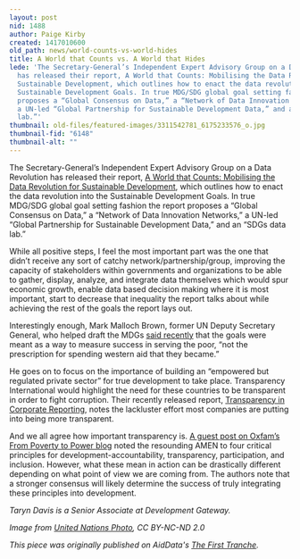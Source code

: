 ```yaml
---
layout: post
nid: 1488
author: Paige Kirby
created: 1417010600
old_path: news/world-counts-vs-world-hides
title: A World that Counts vs. A World that Hides
lede: 'The Secretary-General’s Independent Expert Advisory Group on a Data Revolution
  has released their report, A World that Counts: Mobilising the Data Revolution for
  Sustainable Development, which outlines how to enact the data revolution into the
  Sustainable Development Goals. In true MDG/SDG global goal setting fashion the report
  proposes a “Global Consensus on Data,” a “Network of Data Innovation Networks,”
  a UN-led “Global Partnership for Sustainable Development Data,” and an “SDGs data
  lab.”'
thumbnail: old-files/featured-images/3311542781_6175233576_o.jpg
thumbnail-fid: "6148"
thumbnail-alt: ""
---
```


The Secretary-General’s Independent Expert Advisory Group on a Data Revolution has released their report, [A World that Counts: Mobilising the Data Revolution for Sustainable Development](http://www.undatarevolution.org/report/), which outlines how to enact the data revolution into the Sustainable Development Goals. In true MDG/SDG global goal setting fashion the report proposes a “Global Consensus on Data,” a “Network of Data Innovation Networks,” a UN-led “Global Partnership for Sustainable Development Data,” and an “SDGs data lab.”

While all positive steps, I feel the most important part was the one that didn’t receive any sort of catchy network/partnership/group, improving the capacity of stakeholders within governments and organizations to be able to gather, display, analyze, and integrate data themselves which would spur economic growth, enable data based decision making where it is most important, start to decrease that inequality the report talks about while achieving the rest of the goals the report lays out.

Interestingly enough, Mark Malloch Brown, former UN Deputy Secretary General, who helped draft the MDGs [said recently](http://blogs.ft.com/beyond-brics/2014/11/06/guest-post-the-un-needs-to-overhaul-its-development-vision/) that the goals were meant as a way to measure success in serving the poor, “not the prescription for spending western aid that they became.”

He goes on to focus on the importance of building an “empowered but regulated private sector” for true development to take place. Transparency International would highlight the need for these countries to be transparent in order to fight corruption. Their recently released report, [Transparency in Corporate Reporting](http://www.transparency.org/whatwedo/publication/transparency_in_corporate_reporting_assessing_worlds_largest_companies_2014), notes the lackluster effort most companies are putting into being more transparent.

And we all agree how important transparency is. [A guest post on Oxfam’s From Poverty to Power blog](http://oxfamblogs.org/fp2p/the-four-magic-words-of-development-by-tom-carothers-and-saskia-brechenmacher/) noted the resounding AMEN to four critical principles for development-accountability, transparency, participation, and inclusion. However, what these mean in action can be drastically different depending on what point of view we are coming from. The authors note that a stronger consensus will likely determine the success of truly integrating these principles into development.

*Taryn Davis is a Senior Associate at Development Gateway.*

*Image from [United Nations Photo](https://www.flickr.com/photos/un_photo/3311542781), CC BY-NC-ND 2.0*

*This piece was originally published on AidData's [The First Tranche](http://aiddata.org/blog/this-week-a-world-that-counts-vs-a-world-that-hides-project-pulse-in-mexico).*
